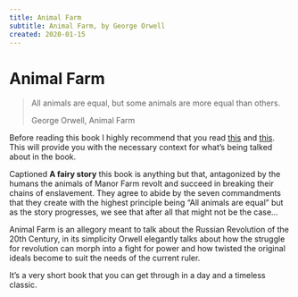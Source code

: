 ```yaml
---
title: Animal Farm
subtitle: Animal Farm, by George Orwell
created: 2020-01-15
---
```

# Animal Farm

> All animals are equal, but some animals are more equal than others.
>
> George Orwell, Animal Farm

Before reading this book I highly recommend that you read
[this](https://www.orwellfoundation.com/the-orwell-foundation/orwell/essays-and-other-works/the-freedom-of-the-press/)
and
[this](https://www.orwellfoundation.com/the-orwell-foundation/orwell/books-by-orwell/animal-farm/preface-to-the-ukrainian-edition-of-animal-farm-by-george-orwell/).
This will provide you with the necessary context for what’s being talked about
in the book.

Captioned **A fairy story** this book is anything but that, antagonized by the
humans the animals of Manor Farm revolt and succeed in breaking their chains of
enslavement. They agree to abide by the seven commandments that they create
with the highest principle being “All animals are equal” but as the story
progresses, we see that after all that might not be the case…

Animal Farm is an allegory meant to talk about the Russian Revolution of the
20th Century, in its simplicity Orwell elegantly talks about how the struggle
for revolution can morph into a fight for power and how twisted the original
ideals become to suit the needs of the current ruler.

It’s a very short book that you can get through in a day and a timeless
classic.
